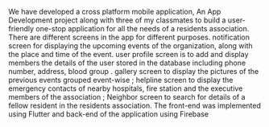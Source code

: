 We have developed a cross platform mobile application, An App Development project along with three of my classmates to build a user-friendly one-stop application for all the needs of a residents association. There are different screens in the app for different purposes. notification screen for displaying the upcoming events of the organization, along with the place and time of the event. user profile screen is to add and display members the details of the user stored in the database including phone number, address, blood group . gallery screen to display the pictures of the previous events grouped event-wise ; helpline screen to display the emergency contacts of nearby hospitals, fire station and the executive members of the association ; Neighbor screen to search for details of a fellow resident in the residents association. The front-end was implemented using Flutter and back-end of the application using Firebase
